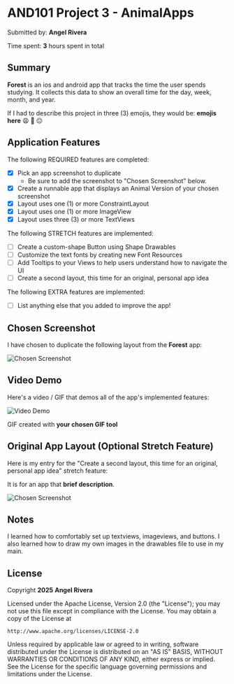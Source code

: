 <!-- (This is a comment) INSTRUCTIONS: Go through this page and fill out any **bolded** entries with their correct values.-->

# AND101 Project 3 - AnimalApps

Submitted by: **Angel Rivera**

Time spent: **3** hours spent in total

## Summary

**Forest** is an ios and android app that tracks the time the user spends studying. It collects this data to show an overall time for the day, week, month, and year.

If I had to describe this project in three (3) emojis, they would be: **emojis here** 😩 🤦 😐

## Application Features

<!-- (This is a comment) Please be sure to change the [ ] to [x] for any features you completed.  If a feature is not checked [x], you might miss the points for that item! -->

The following REQUIRED features are completed:

- [x] Pick an app screenshot to duplicate
  - Be sure to add the screenshot to "Chosen Screenshot" below.
- [x] Create a runnable app that displays an Animal Version of your chosen screenshot
- [x] Layout uses one (1) or more ConstraintLayout
- [x] Layout uses one (1) or more ImageView
- [x] Layout uses three (3) or more TextViews

The following STRETCH features are implemented:

- [ ] Create a custom-shape Button using Shape Drawables
- [ ] Customize the text fonts by creating new Font Resources
- [ ] Add Tooltips to your Views to help users understand how to navigate the UI
- [ ] Create a second layout, this time for an original, personal app idea

The following EXTRA features are implemented:

- [ ] List anything else that you added to improve the app!

## Chosen Screenshot

I have chosen to duplicate the following layout from the **Forest** app:

<img src='https://miro.medium.com/v2/resize:fit:1400/format:webp/1*RbWM3_ayGjFnsxZnFOSAtw.png' title='Forest focus screen' width='' alt='Chosen Screenshot' />

## Video Demo

Here's a video / GIF that demos all of the app's implemented features:

<img src='https://i.imgur.com/Tq7XHVY.gif' title='Video Demo' width='' alt='Video Demo' />

GIF created with **your chosen GIF tool**

<!-- Recommended tools:
- [Kap](https://getkap.co/) for macOS
- [ScreenToGif](https://www.screentogif.com/) for Windows
- [peek](https://github.com/phw/peek) for Linux. -->

## Original App Layout (Optional Stretch Feature)

Here is my entry for the "Create a second layout, this time for an original, personal app idea" stretch feature:

It is for an app that **brief description**.

<img src='http://example.com/link/to/your/image.png' title='Chosen Screenshot' width='' alt='Chosen Screenshot' />

## Notes

I learned how to comfortably set up textviews, imageviews, and buttons. I also learned how to draw my own images in 
the drawables file to use in my main.

## License

Copyright **2025** **Angel Rivera**

Licensed under the Apache License, Version 2.0 (the "License");
you may not use this file except in compliance with the License.
You may obtain a copy of the License at

    http://www.apache.org/licenses/LICENSE-2.0

Unless required by applicable law or agreed to in writing, software
distributed under the License is distributed on an "AS IS" BASIS,
WITHOUT WARRANTIES OR CONDITIONS OF ANY KIND, either express or implied.
See the License for the specific language governing permissions and
limitations under the License.
